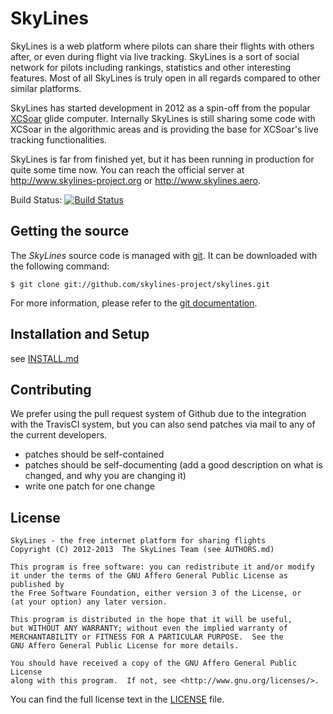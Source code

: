 # SkyLines

SkyLines is a web platform where pilots can share their flights with others
after, or even during flight via live tracking.  SkyLines is a sort of social
network for pilots including rankings, statistics and other interesting
features.  Most of all SkyLines is truly open in all regards compared to other
similar platforms.

SkyLines has started development in 2012 as a spin-off from the popular
[XCSoar](http://www.xcsoar.org/) glide computer. Internally SkyLines is still
sharing some code with XCSoar in the algorithmic areas and is providing the
base for XCSoar's live tracking functionalities.

SkyLines is far from finished yet, but it has been running in production for
quite some time now. You can reach the official server at
<http://www.skylines-project.org> or <http://www.skylines.aero>.

Build Status: [![Build Status](https://travis-ci.org/skylines-project/skylines.png?branch=master)](https://travis-ci.org/skylines-project/skylines)

## Getting the source

The *SkyLines* source code is managed with [git](http://www.git-scm.com/).
It can be downloaded with the following command:

    $ git clone git://github.com/skylines-project/skylines.git

For more information, please refer to the [git documentation](http://git-scm.com/documentation).

## Installation and Setup

see [INSTALL.md](INSTALL.md)

## Contributing

We prefer using the pull request system of Github due to the integration with
the TravisCI system, but you can also send patches via mail to any of the
current developers.

- patches should be self-contained
- patches should be self-documenting (add a good description on what
  is changed, and why you are changing it)
- write one patch for one change

## License

    SkyLines - the free internet platform for sharing flights
    Copyright (C) 2012-2013  The SkyLines Team (see AUTHORS.md)

    This program is free software: you can redistribute it and/or modify
    it under the terms of the GNU Affero General Public License as published by
    the Free Software Foundation, either version 3 of the License, or
    (at your option) any later version.

    This program is distributed in the hope that it will be useful,
    but WITHOUT ANY WARRANTY; without even the implied warranty of
    MERCHANTABILITY or FITNESS FOR A PARTICULAR PURPOSE.  See the
    GNU Affero General Public License for more details.

    You should have received a copy of the GNU Affero General Public License
    along with this program.  If not, see <http://www.gnu.org/licenses/>.

You can find the full license text in the [LICENSE](LICENSE) file.
